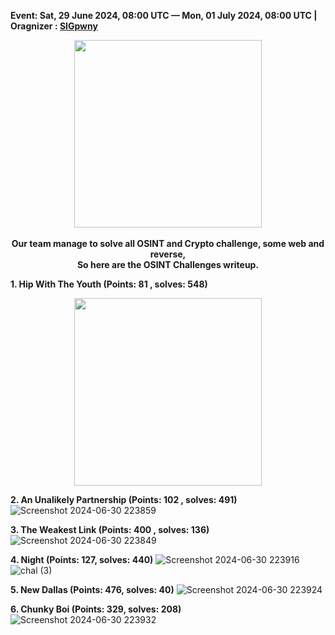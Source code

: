 **Event: Sat, 29 June 2024, 08:00 UTC — Mon, 01 July 2024, 08:00 UTC | Oragnizer : [SIGpwny](https://sigpwny.com/)**


<p align="center">
   <img src="https://encrypted-tbn0.gstatic.com/images?q=tbn:ANd9GcToidYwxY-F5UAqvWloL5-YNhiD_zz4RwH1Tg&s" width=300><br><br>
   <strong align="center">Our team manage to solve all OSINT and Crypto challenge, some web and reverse, <br>So here are the OSINT Challenges writeup.</strong>
</p>


**1. Hip With The Youth (Points: 81 , solves: 548)** 

<p align="center" width=300>
<img src="https://github.com/oneonlyzero/CTF-Writeup/assets/103404282/f2e8f5b8-e739-468a-92dd-87b351dd07c3" width=300>
</p>

**2. An Unalikely Partnership  (Points: 102 , solves: 491)**
![Screenshot 2024-06-30 223859](https://github.com/oneonlyzero/CTF-Writeup/assets/103404282/3d1ff4a4-dbbe-41cd-a8f0-c5082dec2eba)

**3. The Weakest Link (Points: 400 , solves: 136)**
![Screenshot 2024-06-30 223849](https://github.com/oneonlyzero/CTF-Writeup/assets/103404282/359e47ef-0a46-449b-92ac-28b3bb24bd7b)

**4. Night (Points: 127, solves: 440)**
![Screenshot 2024-06-30 223916](https://github.com/oneonlyzero/CTF-Writeup/assets/103404282/b7236932-4bf6-4b37-b857-9a9143f1579e)
![chal (3)](https://github.com/oneonlyzero/CTF-Writeup/assets/103404282/efeb9f23-9920-4e33-99ba-3e11ed9b3a64)


**5. New Dallas (Points: 476, solves: 40)**
![Screenshot 2024-06-30 223924](https://github.com/oneonlyzero/CTF-Writeup/assets/103404282/72047f7e-4434-47e6-bd70-b36439267dfe)

**6. Chunky Boi (Points: 329, solves: 208)**
![Screenshot 2024-06-30 223932](https://github.com/oneonlyzero/CTF-Writeup/assets/103404282/0d452bf8-d49a-459c-8b67-82d02d5e2097)



